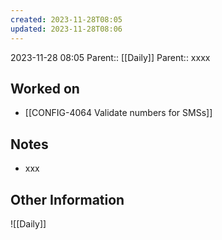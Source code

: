 ```yaml
---
created: 2023-11-28T08:05
updated: 2023-11-28T08:06
---
```

2023-11-28 08:05
Parent:: [[Daily]] 
Parent:: xxxx
## Worked on

- [[CONFIG-4064 Validate numbers for SMSs]]

## Notes

- xxx

## Other Information

![[Daily]]
